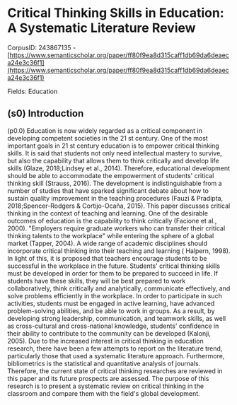 # Critical Thinking Skills in Education: A Systematic Literature Review

CorpusID: 243867135 - [https://www.semanticscholar.org/paper/ff80f9ea8d315caff1db69da6deaeca24e3c36f1](https://www.semanticscholar.org/paper/ff80f9ea8d315caff1db69da6deaeca24e3c36f1)

Fields: Education

## (s0) Introduction
(p0.0) Education is now widely regarded as a critical component in developing competent societies in the 21 st century. One of the most important goals in 21 st century education is to empower critical thinking skills. It is said that students not only need intellectual mastery to survive, but also the capability that allows them to think critically and develop life skills (Glaze, 2018;Lindsey et al., 2014). Therefore, educational development should be able to accommodate the empowerment of students' critical thinking skill (Strauss, 2016). The development is indistinguishable from a number of studies that have sparked significant debate about how to sustain quality improvement in the teaching procedures (Fauzi & Pradipta, 2018;Spencer-Rodgers & Cortijo-Ocaña, 2015). This paper discusses critical thinking in the context of teaching and learning. One of the desirable outcomes of education is the capability to think critically (Facione et al., 2000). "Employers require graduate workers who can transfer their critical thinking talents to the workplace" while entering the sphere of a global market (Tapper, 2004). A wide range of academic disciplines should incorporate critical thinking into their teaching and learning ( Halpern, 1998). In light of this, it is proposed that teachers encourage students to be successful in the workplace in the future. Students' critical thinking skills must be developed in order for them to be prepared to succeed in life. If students have these skills, they will be best prepared to work collaboratively, think critically and analytically, communicate effectively, and solve problems efficiently in the workplace. In order to participate in such activities, students must be engaged in active learning, have advanced problem-solving abilities, and be able to work in groups. As a result, by developing strong leadership, communication, and teamwork skills, as well as cross-cultural and cross-national knowledge, students' confidence in their ability to contribute to the community can be developed (Kalonji, 2005). Due to the increased interest in critical thinking in education research, there have been a few attempts to report on the literature trend, particularly those that used a systematic literature approach. Furthermore, bibliometrics is the statistical and quantitative analysis of journals. Therefore, the current state of critical thinking researches are reviewed in this paper and its future prospects are assessed. The purpose of this research is to present a systematic review on critical thinking in the classroom and compare them with the field's global development.
